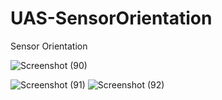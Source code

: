# UAS-SensorOrientation
Sensor Orientation

![Screenshot (90)](https://user-images.githubusercontent.com/107203004/176987159-ed9f7eeb-45b8-475e-abc3-8e864ea20fe6.png)

![Screenshot (91)](https://user-images.githubusercontent.com/107203004/176987162-29facd46-b0fe-42c0-a125-af5c6f4fc919.png)
![Screenshot (92)](https://user-images.githubusercontent.com/107203004/176987170-c915d7b4-f740-4b30-8681-d2d24a72a710.png)
